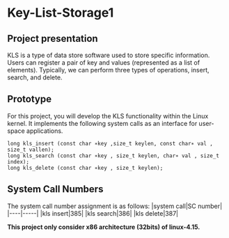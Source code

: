 # Key-List-Storage1
## Project presentation
  KLS is a type of data store software used to store specific information. Users can register a pair of key and values (represented as a list of elements). Typically, we can perform three types of operations, insert, search, and delete.
  
 ## Prototype
 
For this project, you will develop the KLS functionality within the Linux kernel.
It implements the following system calls as an interface for user-space applications.

```
long kls_insert (const char ∗key ,size_t keylen, const char∗ val , size_t vallen);
long kls_search (const char ∗key , size_t keylen, char∗ val , size_t index);
long kls_delete (const char ∗key , size_t keylen);
```
## System Call Numbers
The system call number assignment is as follows:
|system call|SC number|
|----|-----|
|kls insert|385|
|kls search|386|
|kls delete|387|

**This project  only consider x86 architecture (32bits) of linux-4.15.**
